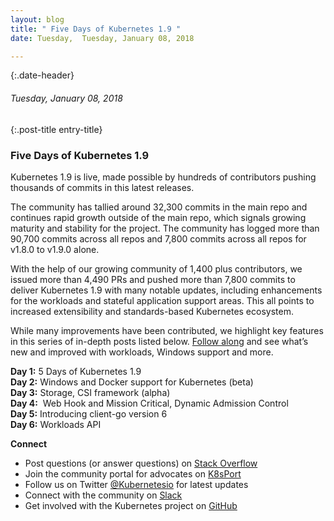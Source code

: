 ```yaml
---
layout: blog
title: " Five Days of Kubernetes 1.9 " 
date: Tuesday,  Tuesday, January 08, 2018 

---
```

{:.date-header}
###### Tuesday, January 08, 2018 

{:.post-title entry-title}
### Five Days of Kubernetes 1.9 

Kubernetes 1.9 is live, made possible by hundreds of contributors pushing thousands of commits in this latest releases.  
  
The community has tallied around 32,300 commits in the main repo and continues rapid growth outside of the main repo, which signals growing maturity and stability for the project. The community has logged more than 90,700 commits across all repos and 7,800 commits across all repos for v1.8.0 to v1.9.0 alone.  
  
With the help of our growing community of 1,400 plus contributors, we issued more than 4,490 PRs and pushed more than 7,800 commits to deliver Kubernetes 1.9 with many notable updates, including enhancements for the workloads and stateful application support areas. This all points to increased extensibility and standards-based Kubernetes ecosystem.  
  
While many improvements have been contributed, we highlight key features in this series of in-depth posts listed below. [Follow along](https://twitter.com/kubernetesio) and see what’s new and improved with workloads, Windows support and more.  
  
**Day 1:** 5 Days of Kubernetes 1.9  
**Day 2:** Windows and Docker support for Kubernetes (beta)  
**Day 3:** Storage, CSI framework (alpha)  
**Day 4:** &nbsp;Web Hook and Mission Critical, Dynamic Admission Control  
**Day 5:** Introducing client-go version 6  
**Day 6:** Workloads API

  

**Connect**  

- Post questions (or answer questions) on [Stack Overflow](http://stackoverflow.com/questions/tagged/kubernetes)
- Join the community portal for advocates on [K8sPort](http://k8sport.org/)
- Follow us on Twitter [@Kubernetesio](https://twitter.com/kubernetesio) for latest updates&nbsp;
- Connect with the community on [Slack](http://slack.k8s.io/)
- Get involved with the Kubernetes project on [GitHub](https://github.com/kubernetes/kubernetes)

